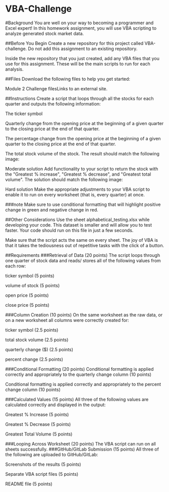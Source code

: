 # VBA-Challenge
#Background
You are well on your way to becoming a programmer and Excel expert! In this homework assignment, you will use VBA scripting to analyze generated stock market data.

##Before You Begin
Create a new repository for this project called VBA-challenge. Do not add this assignment to an existing repository.

Inside the new repository that you just created, add any VBA files that you use for this assignment. These will be the main scripts to run for each analysis.

##Files
Download the following files to help you get started:

Module 2 Challenge filesLinks to an external site.

##Instructions
Create a script that loops through all the stocks for each quarter and outputs the following information:

The ticker symbol

Quarterly change from the opening price at the beginning of a given quarter to the closing price at the end of that quarter.

The percentage change from the opening price at the beginning of a given quarter to the closing price at the end of that quarter.

The total stock volume of the stock. The result should match the following image:

Moderate solution
Add functionality to your script to return the stock with the "Greatest % increase", "Greatest % decrease", and "Greatest total volume". The solution should match the following image:

Hard solution
Make the appropriate adjustments to your VBA script to enable it to run on every worksheet (that is, every quarter) at once.

###note
Make sure to use conditional formatting that will highlight positive change in green and negative change in red.

##Other Considerations
Use the sheet alphabetical_testing.xlsx while developing your code. This dataset is smaller and will allow you to test faster. Your code should run on this file in just a few seconds.

Make sure that the script acts the same on every sheet. The joy of VBA is that it takes the tediousness out of repetitive tasks with the click of a button.

##Requirements
###Retrieval of Data (20 points)
The script loops through one quarter of stock data and reads/ stores all of the following values from each row:

ticker symbol (5 points)

volume of stock (5 points)

open price (5 points)

close price (5 points)

###Column Creation (10 points)
On the same worksheet as the raw data, or on a new worksheet all columns were correctly created for:

ticker symbol (2.5 points)

total stock volume (2.5 points)

quarterly change ($) (2.5 points)

percent change (2.5 points)

###Conditional Formatting (20 points)
Conditional formatting is applied correctly and appropriately to the quarterly change column (10 points)

Conditional formatting is applied correctly and appropriately to the percent change column (10 points)

###Calculated Values (15 points)
All three of the following values are calculated correctly and displayed in the output:

Greatest % Increase (5 points)

Greatest % Decrease (5 points)

Greatest Total Volume (5 points)

###Looping Across Worksheet (20 points)
The VBA script can run on all sheets successfully.
###GitHub/GitLab Submission (15 points)
All three of the following are uploaded to GitHub/GitLab:

Screenshots of the results (5 points)

Separate VBA script files (5 points)

README file (5 points)
